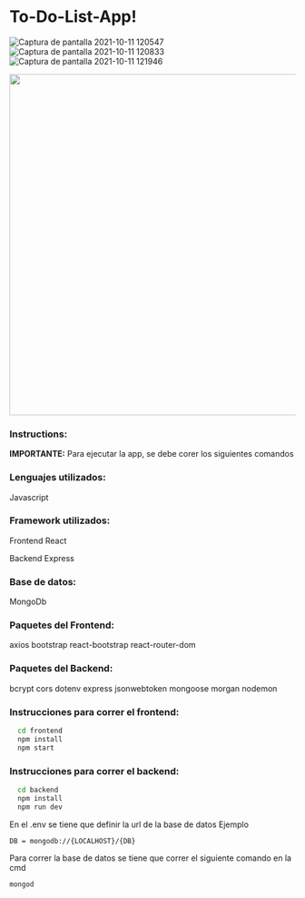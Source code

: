 # To-Do-List-App!

![Captura de pantalla 2021-10-11 120547](https://user-images.githubusercontent.com/71783387/136816786-929acb4c-e880-4503-983b-e494ccf45333.png)
![Captura de pantalla 2021-10-11 120833](https://user-images.githubusercontent.com/71783387/136816813-97ccb021-3239-4c57-9098-332ad946509b.png)
![Captura de pantalla 2021-10-11 121946](https://user-images.githubusercontent.com/71783387/136816831-4fd2111b-9362-4283-99bb-4aacb82baf05.png)


<div>
    <img  height = "600" src='https://user-images.githubusercontent.com/71783387/136816786-929acb4c-e880-4503-983b-e494ccf45333.png'>
    </img>
</div>
            
### Instructions: 
**IMPORTANTE:** Para ejecutar la app, se debe corer los siguientes comandos

### Lenguajes utilizados: 
Javascript

### Framework utilizados: 
Frontend 
React

Backend
Express

### Base de datos: 
MongoDb

### Paquetes del Frontend: 
axios
bootstrap
react-bootstrap
react-router-dom

### Paquetes del Backend: 
bcrypt
cors
dotenv
express
jsonwebtoken
mongoose
morgan
nodemon

### Instrucciones para correr el frontend: 
```bash
  cd frontend
  npm install
  npm start
```
### Instrucciones para correr el backend: 
```bash
  cd backend
  npm install
  npm run dev
```
En el .env se tiene que definir la url de la base de datos
Ejemplo

```bash
DB = mongodb://{LOCALHOST}/{DB}
```
Para correr la base de datos
se tiene que correr el siguiente comando en la cmd
```bash
mongod
